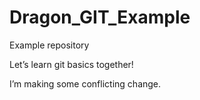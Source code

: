 # Dragon_GIT_Example
Example repository

Let’s learn git basics together!

I’m making some conflicting change.
